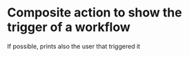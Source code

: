 # Composite action to show the trigger of a workflow

If possible, prints also the user that triggered it
